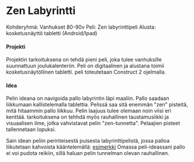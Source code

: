 # Zen Labyrintti

Kohderyhmä: Vanhukset 80-90v
Peli: Zen labyrinttipeli
Alusta: kosketusnäyttö tabletti (Android/Ipad)

#### Projekti

Projektin tarkoituksena on tehdä pieni peli, joka tulee vanhuksille suunnattuun joulukalenteriin. Peli on digitaalinen ja alustana toimii kosketusnäytöllinen tabletti. peli toteutetaan Construct 2 ojelmalla.  

#### Idea

Pelin ideana on navigoida pallo labyrintin läpi maaliin. Pallo saadaan liikkumaan kallistelemalla tablettia.
Pelissä saa sitä enemmän "zen" pisteitä, mitä hitaammin pallo liikkuu. Pelin laajuus tulee olemaan noin viisi eri kenttää. 
tarkoituksena on tehhdä myös rauhallinen taustamusiikki ja visuaalisen ilme, jotka vahvistavat pelin "zen-tunnetta". Pelaajien pisteet tallennetaan lopuksi. 

Sain idean peliin perinteisestä puisesta labyrinttipelistä, jossa palloa liikutetaan kahvoista kääntelemällä:
[esimerkki](https://www.wowtasticuk.com/media/catalog/product/cache/1/image/650x/040ec09b1e35df139433887a97daa66f/D/R/DRW9737_1.jpg)
Omassa peli-ideassani pallo ei voi pudota reikiin, sillä haluan pelin tunnelman olevan rauhallinen.

